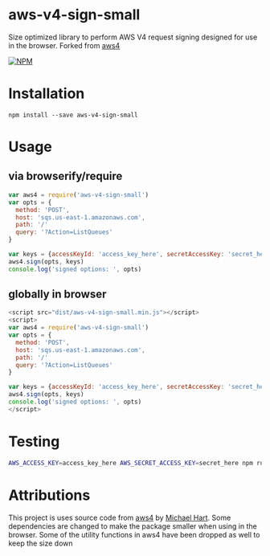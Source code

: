 # aws-v4-sign-small

Size optimized library to perform AWS V4 request signing designed for use in the browser. Forked from [aws4](https://github.com/mhart/aws4)

[![NPM](https://nodei.co/npm/aws-v4-sign-small.png)](https://nodei.co/npm/aws-v4-sign-small/)

# Installation

```
npm install --save aws-v4-sign-small
```

# Usage

## via browserify/require

```js
var aws4 = require('aws-v4-sign-small')
var opts = {
  method: 'POST',
  host: 'sqs.us-east-1.amazonaws.com',
  path: '/'
  query: '?Action=ListQueues'
}

var keys = {accessKeyId: 'access_key_here', secretAccessKey: 'secret_here'}
aws4.sign(opts, keys)
console.log('signed options: ', opts)
```

## globally in browser

```js
<script src="dist/aws-v4-sign-small.min.js"></script>
<script>
var aws4 = require('aws-v4-sign-small')
var opts = {
  method: 'POST',
  host: 'sqs.us-east-1.amazonaws.com',
  path: '/'
  query: '?Action=ListQueues'
}

var keys = {accessKeyId: 'access_key_here', secretAccessKey: 'secret_here'}
aws4.sign(opts, keys)
console.log('signed options: ', opts)
</script>
```

# Testing

```sh
AWS_ACCESS_KEY=access_key_here AWS_SECRET_ACCESS_KEY=secret_here npm run test
```

# Attributions

This project is uses source code from [aws4](https://github.com/mhart/aws4) by [Michael Hart](https://github.com/mhart). Some dependencies are changed to make the package smaller when using  in the browser. Some of the utility functions in aws4 have been dropped as well to keep the size down
